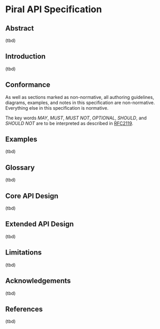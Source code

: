 # Piral API Specification

## Abstract

(tbd)

## Introduction

(tbd)

## Conformance

As well as sections marked as non-normative, all authoring guidelines, diagrams, examples, and notes in this specification are non-normative. Everything else in this specification is normative.

The key words *MAY*, *MUST*, *MUST NOT*, *OPTIONAL*, *SHOULD*, and *SHOULD NOT* are to be interpreted as described in [RFC2119](https://tools.ietf.org/html/rfc2119).

## Examples

(tbd)

## Glossary

(tbd)

## Core API Design

(tbd)

## Extended API Design

(tbd)

## Limitations

(tbd)

## Acknowledgements

(tbd)

## References

(tbd)
